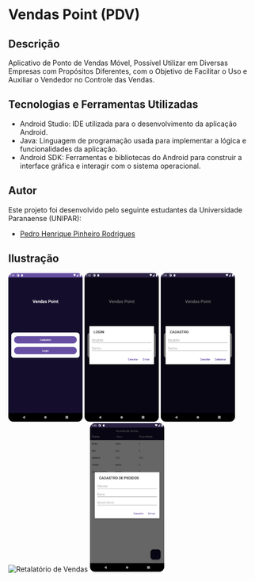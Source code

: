 # Vendas Point (PDV)

## Descrição

Aplicativo de Ponto de Vendas Móvel, Possível Utilizar em Diversas Empresas com Propósitos Diferentes, com o Objetivo de Facilitar o Uso e Auxiliar o Vendedor no Controle das Vendas.

## Tecnologias e Ferramentas Utilizadas
- Android Studio: IDE utilizada para o desenvolvimento da aplicação Android.
- Java: Linguagem de programação usada para implementar a lógica e funcionalidades da aplicação.
- Android SDK: Ferramentas e bibliotecas do Android para construir a interface gráfica e interagir com o sistema operacional.
## Autor

Este projeto foi desenvolvido pelo seguinte estudantes da Universidade Paranaense (UNIPAR):

- [Pedro Henrique Pinheiro Rodrigues](https://github.com/R0DRlGUES)
## Ilustração
<div>
<img src="Tela Inicial.png" alt="Tela Inicial" width="150" height="300">
<img src="Tela de Login.png" alt="Tela de Login" width="150" height="300">  <img src="Tela de Cadastro.png" alt="Tela de Cadastro" width="150" height="300">
<img src="Retalatório de Vendas.png" alt="Retalatório de Vendas" width="150" height="300"> <img src="Cadastro de Pedidos.png" alt="Cadastro de Pedidos" width="150" height="300">   
</div>
